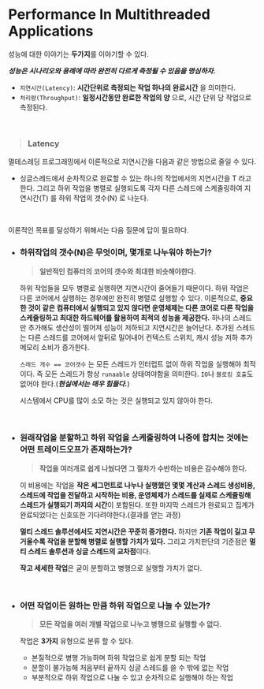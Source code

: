# **Performance In Multithreaded Applications**

성능에 대한 이야기는 **두가지**를 이야기할 수 있다.

 ***성능은 시나리오와 용례에 따라 완전히 다르게 측정될 수 있음을 명심하자.***

- `지연시간(Latency)`: **시간단위로 측정되는 작업 하나의 완료시간** 을 의미한다.
- `처리량(Throughput)`: **일정시간동안 완료한 작업의 양** 으로, 시간 단위 당 작업으로 측정된다.

<br>

> ### **Latency**

멀테스레딩 프로그래밍에서 이론적으로 지연시간을 다음과 같은 방법으로 줄일 수 있다.

- 싱글스레드에서 순차적으로 완료할 수 있는 하나의 작업에서의 지연시간을 T 라고한다. 그리고 하위 작업을 병렬로 실행되도록 각자 다른 스레드에 스케줄링하여 지연시간(T) 를 하위 작업의 갯수(N) 로 나눈다.

<br>

이론적인 목표를 달성하기 위해서는 다음 질문에 답이 필요하다.

- ### **하위작업의 갯수(N)은 무엇이며, 몇개로 나누워야 하는가?**

    > **일반적인 컴퓨터의 코어의 갯수와 최대한 비슷해야한다.**

    하위 작업들을 모두 병렬로 실행하면 지연시간이 줄어들기 때문이다. 하위 작업은 다른 코어에서 실행하는 경우에만 완전히 병렬로 실행할 수 있다. 이론적으로, **중요한 것이 같은 컴퓨터에서 실행되고 있지 않다면 운영체제는 다른 코어로 다른 작업을 스케줄링하고 최대한 하드웨어를 활용하여 최적의 성능을 제공한다.** 하나의 스레드만 추가해도 생산성이 떨어져 성능이 저하되고 지연시간은 늘어난다. 추가된 스레드는 다른 스레드를 코어에서 앞뒤로 밀어내어 컨텍스트 스위치, 캐시 성능 저하 추가 메모리 소비가 증가한다.

    `스레드 개수 == 코어갯수` 는 모든 스레드가 인터럽트 없이 하위 작업을 실행해야 최적이다. 즉 모든 스레드가 항상 `runaable` 상태여야함을 의미한다. `IO`나 `블로킹 호출`도 없어야 한다.(***현실에서는 매우 힘들다.***)

    시스템에서 CPU를 많이 소모 하는 것은 실행되고 있지 않아야 한다.

    <br>

- ### **원래작업을 분할하고 하위 작업을 스케줄링하여 나중에 합치는 것에는 어떤 트레이드오프가 존재하는가?**

    > **작업을 여러개로 쉽게 나눴다면 그 절차가 수반하는 비용은 감수해야 한다.**

    이 비용에는 작업을 **작은 세그먼트로 나누나 실행했던 몇몇 계산과 스레드 생성비용, 스레드에 작업을 전달하고 시작하는 비용, 운영체제가 스레드를 실제로 스케줄링해 스레드가 실행되기 까지의 시간**이 포함된다. 또한 마지막 스레드가 완료되고 집계가 완료되었다는 신호또한 기다려야한다.(결과를 얻는 과정)

    **멀티 스레드 솔루션에서도 지연시간은 꾸준히 증가한다.** 하지만 **기존 작업이 길고 무거울수록 작업을 분할해 병렬로 실행할 가치가 있다.** 그리고 가치판단의 기준점은 **멀티 스레드 솔루션과 싱글 스레드의 교차점**이다.

    **작고 세세한 작업**은 굳이 분할하고 병행으로 실행할 가치가 없다.

    <br>

- ### 어떤 작업이든 원하는 만큼 하위 작업으로 나눌 수 있는가?

    > **모든 작업을 여러 개별 작업으로 나누고 병행으로 실행할 수 없다.**

    작업은 **3가지** 유형으로 분류 할 수 있다.

  - 본질적으로 병행 가능하며 하위 작업으로 쉽게 분할 되는 작업
  - 분할이 불가능해 처음부터 끝까지 싱글 스레드를 쓸 수 밖에 없는 작업
  - 부분적으로 하위 작업으로 나눌 수 있고 순차적으로 실행해야 하는 작업

<br>
